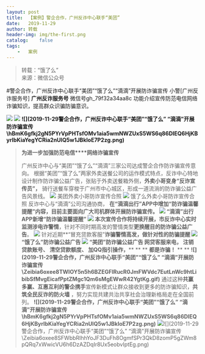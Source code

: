 ```yaml
---
layout:	post
title:	【案例】警企合作，广州反诈中心联手“美团”
date:	2019-11-29
author:	转载
header-img:	img/the-first.png
catalog:	false
tags:
	-	案例
---
```


<blockquote><p>转载：“饿了么”<br>
来源：微信公众号</p></blockquote>

#警企合作，广州反诈中心联手“美团”“饿了么”“滴滴”开展防诈骗宣传
小警[广州反诈服务号]
**广州反诈服务号**
微信号gh_79f32a34aa8c
功能介绍宣传防范电信网络诈骗知识，提高群众识骗防骗意识。

![]({{site.baseurl}}/postimg/Zeibia6oxee8QP5m0QVIFRIhMBFCM7eaFn3MR8HtpibiaNF3d1hevbyNDXNBKmP4ic2juCCL82ptJUlf1ZCGOezaTRA.gif)
![]({{site.baseurl}}/postimg/Zeibia6oxee8TWIOY5n5h6BZEGFlRucR0JTmvzwja9PymIvK4EgVD4nUOVvMywyuZdZ433OCuXibKoJhdERJcf2Hw.png)
**![](2019-11-29警企合作，广州反诈中心联手“美团”“饿了么”
“滴滴”开展防诈骗宣传\\hBmK6gfkj2gN5PYrVpPHTsfOMv1aia5wmNWZUxS5WS6q86DIEQ6HjKByrIbKiaYegYCRia2nUlQ5w1JBkloE7P2zg.png)**
>**为进一步加****强防****范电信****网络诈骗宣传**
>
>广州反诈中心与“美团”“饿了么”“滴滴”三家公司达成警企合作防诈骗宣传意向。
根据“美团”“饿了么”两家外卖送餐公司的运作模式特点，反诈中心特地设计制作防诈骗公益广告，张贴于外卖送餐箱外侧，**外卖小哥变身“反诈宣传员”，**
骑行送餐车穿梭于广州市中心城区，形成一道流淌的防诈骗公益广告风景线。
![]({{site.baseurl}}/postimg/Zeibia6oxee8TWIOY5n5h6BZEGFlRucR0Jk9ia0Eoia9uxV4nmQYUKpK1znJ3SyeuibYWvrsBibrYo55Y91oeGIrSAXg.png)
美团外卖小哥防诈宣传合照
![]({{site.baseurl}}/postimg/Zeibia6oxee8TWIOY5n5h6BZEGFlRucR0JSkdsk5II9C6SUKBHGNVAg3QXjnkMj2ODAkNUBTicDdIyZ6OxEFwqbWg.png)
饿了么外卖小哥防诈宣传合照
反诈中心与“滴滴”公司沟通协商，
**在“滴滴出行”APP中增加“防诈骗温馨提醒”**内容，目前主要面向广大司机群体开展防诈骗宣传。
![]({{site.baseurl}}/postimg/Zeibia6oxee8TWIOY5n5h6BZEGFlRucR0JNI4AXxdzCarlScA7pCfxpUibIxEPSO1faaicDvmicr1HM5rAjWnSEjaMg.png)
“滴滴”出行APP新增“防诈骗温馨提醒”
![]({{site.baseurl}}/postimg/Zeibia6oxee8TWIOY5n5h6BZEGFlRucR0JWnAdR8wT5lsQK4aOz2W6CEyKWq5wCddYNmDaMOo8JUjd0rsMwuWAOA.gif)
本次宣传合作将持续开展，市反诈中心**实时监测涉电诈警情**，针对不同时期高发的警情类型**更换醒目的防诈骗公益广告**。
![]({{site.baseurl}}/postimg/Zeibia6oxee8TWIOY5n5h6BZEGFlRucR0JQ72RQFZM7PQJFPqJEmhpbqNdUkEKBhh7xf34nJBhdEa6KEBt59JFrg.jpeg)
针对近期**“冒充贷款客服”**诈骗警情高发，做针对性的防骗提醒
![]({{site.baseurl}}/postimg/Zeibia6oxee8TWIOY5n5h6BZEGFlRucR0JQwicBRTZibzICa38YAzsRE2Fwu3Uubu1EGePQaTDpBiaJGQDbrA5iaGY8w.png)
“饿了么”防诈骗公益广告
![]({{site.baseurl}}/postimg/Zeibia6oxee8TWIOY5n5h6BZEGFlRucR0Jxk8D5F6mIfnYv2dCtjicXeMM24WklJgnNSePjF2otYKYhBJ2dmWjEXQ.png)
“美团”防诈骗公益广告
**网贷客服来电，**
**注销贷款账号、**
**清空贷款额度、**
**加QQ指引操作，******
**
**
**都是诈骗！**
**
**
**![](2019-11-29警企合作，广州反诈中心联手“美团”“饿了么”
“滴滴”开展防诈骗宣传\\Zeibia6oxee8TWIOY5n5h6BZEGFlRucR0JmFWVdc7EutLnWc9htLibibSfMvgEicafPptZMgc1Qm6sMgEWwR42YgtKg.gif)**
通过这种**共赢多赢、互惠互利的警企携手**宣传新模式让群众接收到更多的防诈骗知识，**共筑全民反诈的防火墙**
，努力实现共建共治共享社会治理新格局走在全国前列。
**![](2019-11-29警企合作，广州反诈中心联手“美团”“饿了么”
“滴滴”开展防诈骗宣传\\hBmK6gfkj2gN5PYrVpPHTsfOMv1aia5wmNWZUxS5WS6q86DIEQ6HjKByrIbKiaYegYCRia2nUlQ5w1JBkloE7P2zg.png)**
![]({{site.baseurl}}/postimg/Zeibia6oxee8QP5m0QVIFRIhMBFCM7eaFn4r7ufSm0Ma5I0nRV6UDCALV3ePbShFzvxNkzrzuyReS6j0iape39Q9w.png)![](2019-11-29
警企合作，广州反诈中心联手“美团”“饿了么”
“滴滴”开展防诈骗宣传\\Zeibia6oxee8SFWbbRIhhYoJF3DuFh8OgmfSPr3QkD8zomP5gZWm8pQRq7xWwicVU6h6DzAZDqIr8Ux5eobvIptEg.png)

